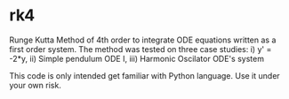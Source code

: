 # rk4
Runge Kutta Method of 4th order to integrate ODE equations written as a first order system.
The method was tested on three case studies: i) y' = -2*y, ii) Simple pendulum ODE I, iii) Harmonic Oscilator ODE's system

This code is only intended get familiar with Python language. Use it under your own risk.
